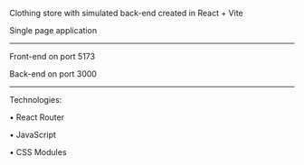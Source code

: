 Clothing store with simulated back-end created in React + Vite

Single page application

-----------------------------------------

Front-end on port 5173

Back-end on port 3000

-----------------------------------------

Technologies:

• React Router

• JavaScript

• CSS Modules

